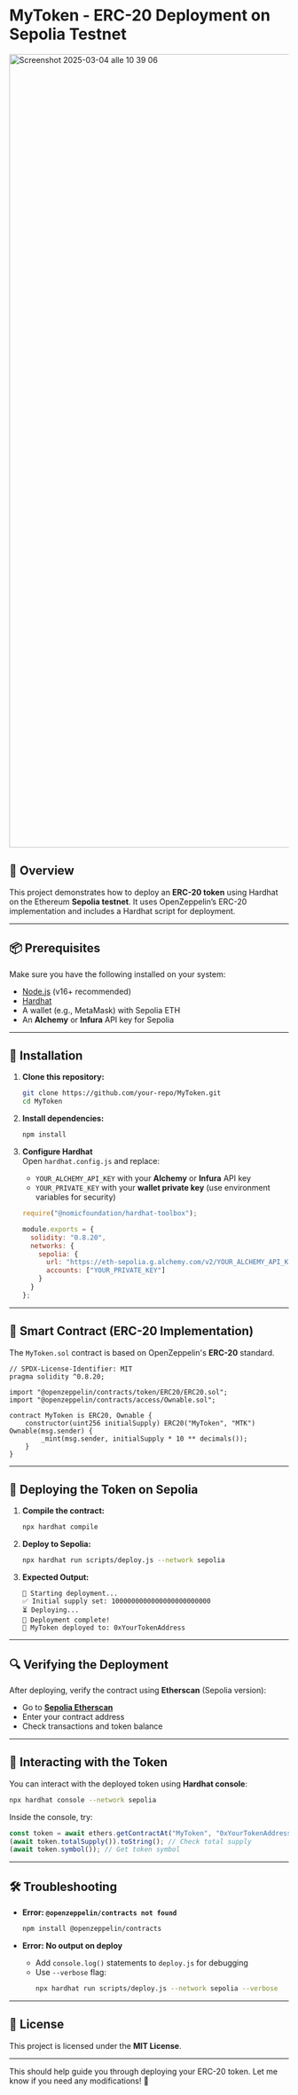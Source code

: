 # **MyToken - ERC-20 Deployment on Sepolia Testnet**  
<img width="1432" alt="Screenshot 2025-03-04 alle 10 39 06" src="https://github.com/user-attachments/assets/6b5375be-8fdc-4cd2-b847-088e57c21b9b" />


## **📝 Overview**  
This project demonstrates how to deploy an **ERC-20 token** using Hardhat on the Ethereum **Sepolia testnet**. It uses OpenZeppelin’s ERC-20 implementation and includes a Hardhat script for deployment.  

---

## **📦 Prerequisites**  
Make sure you have the following installed on your system:  
- [Node.js](https://nodejs.org/) (v16+ recommended)  
- [Hardhat](https://hardhat.org/)  
- A wallet (e.g., MetaMask) with Sepolia ETH  
- An **Alchemy** or **Infura** API key for Sepolia  

---

## **🚀 Installation**  

1. **Clone this repository:**  
   ```bash
   git clone https://github.com/your-repo/MyToken.git
   cd MyToken
   ```

2. **Install dependencies:**  
   ```bash
   npm install
   ```

3. **Configure Hardhat**  
   Open `hardhat.config.js` and replace:  
   - `YOUR_ALCHEMY_API_KEY` with your **Alchemy** or **Infura** API key  
   - `YOUR_PRIVATE_KEY` with your **wallet private key** (use environment variables for security)  

   ```javascript
   require("@nomicfoundation/hardhat-toolbox");

   module.exports = {
     solidity: "0.8.20",
     networks: {
       sepolia: {
         url: "https://eth-sepolia.g.alchemy.com/v2/YOUR_ALCHEMY_API_KEY",
         accounts: ["YOUR_PRIVATE_KEY"]
       }
     }
   };
   ```

---

## **📝 Smart Contract (ERC-20 Implementation)**  
The `MyToken.sol` contract is based on OpenZeppelin's **ERC-20** standard.  

```solidity
// SPDX-License-Identifier: MIT
pragma solidity ^0.8.20;

import "@openzeppelin/contracts/token/ERC20/ERC20.sol";
import "@openzeppelin/contracts/access/Ownable.sol";

contract MyToken is ERC20, Ownable {
    constructor(uint256 initialSupply) ERC20("MyToken", "MTK") Ownable(msg.sender) {
        _mint(msg.sender, initialSupply * 10 ** decimals());
    }
}
```

---

## **🚀 Deploying the Token on Sepolia**  

1. **Compile the contract:**  
   ```bash
   npx hardhat compile
   ```

2. **Deploy to Sepolia:**  
   ```bash
   npx hardhat run scripts/deploy.js --network sepolia
   ```

3. **Expected Output:**  
   ```
   📢 Starting deployment...
   ✅ Initial supply set: 1000000000000000000000000
   ⏳ Deploying...
   🎉 Deployment complete!
   📍 MyToken deployed to: 0xYourTokenAddress
   ```

---

## **🔍 Verifying the Deployment**  
After deploying, verify the contract using **Etherscan** (Sepolia version):  
- Go to **[Sepolia Etherscan](https://sepolia.etherscan.io/)**  
- Enter your contract address  
- Check transactions and token balance  

---

## **🎯 Interacting with the Token**  
You can interact with the deployed token using **Hardhat console**:  

```bash
npx hardhat console --network sepolia
```

Inside the console, try:  
```javascript
const token = await ethers.getContractAt("MyToken", "0xYourTokenAddress");
(await token.totalSupply()).toString(); // Check total supply
(await token.symbol()); // Get token symbol
```

---

## **🛠️ Troubleshooting**  

- **Error: `@openzeppelin/contracts not found`**  
  ```bash
  npm install @openzeppelin/contracts
  ```

- **Error: No output on deploy**  
  - Add `console.log()` statements to `deploy.js` for debugging  
  - Use `--verbose` flag:  
    ```bash
    npx hardhat run scripts/deploy.js --network sepolia --verbose
    ```

---

## **📜 License**  
This project is licensed under the **MIT License**.

---

This should help guide you through deploying your ERC-20 token. Let me know if you need any modifications! 🚀
